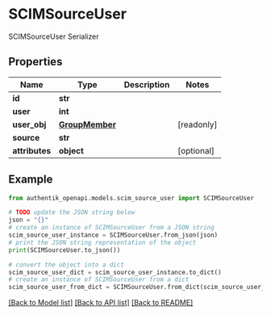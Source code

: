 # SCIMSourceUser

SCIMSourceUser Serializer

## Properties

Name | Type | Description | Notes
------------ | ------------- | ------------- | -------------
**id** | **str** |  | 
**user** | **int** |  | 
**user_obj** | [**GroupMember**](GroupMember.md) |  | [readonly] 
**source** | **str** |  | 
**attributes** | **object** |  | [optional] 

## Example

```python
from authentik_openapi.models.scim_source_user import SCIMSourceUser

# TODO update the JSON string below
json = "{}"
# create an instance of SCIMSourceUser from a JSON string
scim_source_user_instance = SCIMSourceUser.from_json(json)
# print the JSON string representation of the object
print(SCIMSourceUser.to_json())

# convert the object into a dict
scim_source_user_dict = scim_source_user_instance.to_dict()
# create an instance of SCIMSourceUser from a dict
scim_source_user_from_dict = SCIMSourceUser.from_dict(scim_source_user_dict)
```
[[Back to Model list]](../README.md#documentation-for-models) [[Back to API list]](../README.md#documentation-for-api-endpoints) [[Back to README]](../README.md)


